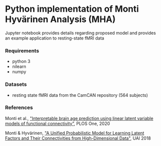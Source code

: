 # Python implementation of Monti Hyv&auml;rinen Analysis (MHA)

Jupyter notebook provides details regarding proposed model and provides an example application to resting-state fMRI data 

### Requirements
 - python 3
 - nilearn 
 - numpy 


### Datasets
 - resting state fMRI data from the CamCAN repository (564 subjects)


### References
Monti et al., ["Interpretable brain age prediction using linear latent variable models of functional connectivity"](https://journals.plos.org/plosone/article?id=10.1371/journal.pone.0232296), PLOS One, 2020

Monti & Hyv&auml;rinen, ["A Unified Probabilistic Model for Learning Latent Factors and Their Connectivities from High-Dimensional Data"](https://arxiv.org/abs/1805.09567), UAI 2018

